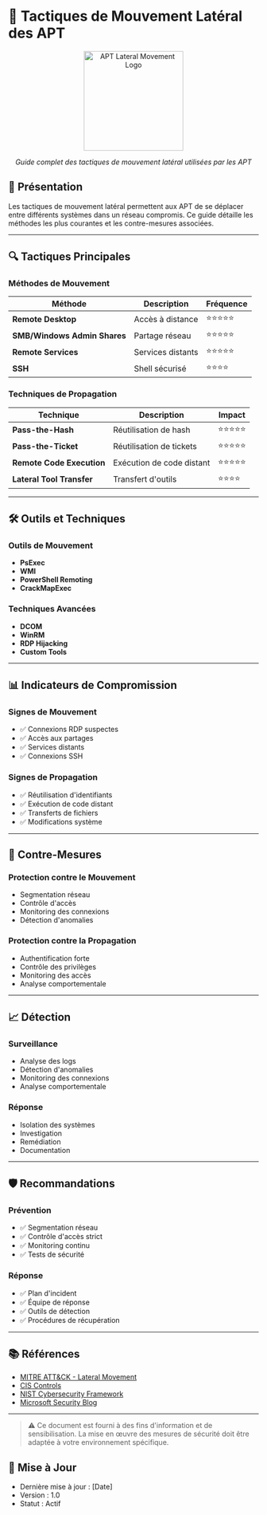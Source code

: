 # 🎯 Tactiques de Mouvement Latéral des APT

<div align="center">
  <img src="../../assets/logos/apt-lateral-movement-logo.png" alt="APT Lateral Movement Logo" width="200"/>
  <br>
  <p><em>Guide complet des tactiques de mouvement latéral utilisées par les APT</em></p>
</div>

## 🧠 Présentation

Les tactiques de mouvement latéral permettent aux APT de se déplacer entre différents systèmes dans un réseau compromis. Ce guide détaille les méthodes les plus courantes et les contre-mesures associées.

---

## 🔍 Tactiques Principales

### Méthodes de Mouvement
| Méthode | Description | Fréquence |
|---------|-------------|-----------|
| **Remote Desktop** | Accès à distance | ⭐⭐⭐⭐⭐ |
| **SMB/Windows Admin Shares** | Partage réseau | ⭐⭐⭐⭐⭐ |
| **Remote Services** | Services distants | ⭐⭐⭐⭐⭐ |
| **SSH** | Shell sécurisé | ⭐⭐⭐⭐ |

### Techniques de Propagation
| Technique | Description | Impact |
|-----------|-------------|--------|
| **Pass-the-Hash** | Réutilisation de hash | ⭐⭐⭐⭐⭐ |
| **Pass-the-Ticket** | Réutilisation de tickets | ⭐⭐⭐⭐⭐ |
| **Remote Code Execution** | Exécution de code distant | ⭐⭐⭐⭐⭐ |
| **Lateral Tool Transfer** | Transfert d'outils | ⭐⭐⭐⭐ |

---

## 🛠️ Outils et Techniques

### Outils de Mouvement
- **PsExec**
- **WMI**
- **PowerShell Remoting**
- **CrackMapExec**

### Techniques Avancées
- **DCOM**
- **WinRM**
- **RDP Hijacking**
- **Custom Tools**

---

## 📊 Indicateurs de Compromission

### Signes de Mouvement
- ✅ Connexions RDP suspectes
- ✅ Accès aux partages
- ✅ Services distants
- ✅ Connexions SSH

### Signes de Propagation
- ✅ Réutilisation d'identifiants
- ✅ Exécution de code distant
- ✅ Transferts de fichiers
- ✅ Modifications système

---

## 🎯 Contre-Mesures

### Protection contre le Mouvement
- Segmentation réseau
- Contrôle d'accès
- Monitoring des connexions
- Détection d'anomalies

### Protection contre la Propagation
- Authentification forte
- Contrôle des privilèges
- Monitoring des accès
- Analyse comportementale

---

## 📈 Détection

### Surveillance
- Analyse des logs
- Détection d'anomalies
- Monitoring des connexions
- Analyse comportementale

### Réponse
- Isolation des systèmes
- Investigation
- Remédiation
- Documentation

---

## 🛡️ Recommandations

### Prévention
- ✅ Segmentation réseau
- ✅ Contrôle d'accès strict
- ✅ Monitoring continu
- ✅ Tests de sécurité

### Réponse
- ✅ Plan d'incident
- ✅ Équipe de réponse
- ✅ Outils de détection
- ✅ Procédures de récupération

---

## 📚 Références

- [MITRE ATT&CK - Lateral Movement](https://attack.mitre.org/tactics/TA0008/)
- [CIS Controls](https://www.cisecurity.org/controls/)
- [NIST Cybersecurity Framework](https://www.nist.gov/cyberframework)
- [Microsoft Security Blog](https://www.microsoft.com/security/blog/)

---

> ⚠️ Ce document est fourni à des fins d'information et de sensibilisation. La mise en œuvre des mesures de sécurité doit être adaptée à votre environnement spécifique.

## 📅 Mise à Jour
- Dernière mise à jour : [Date]
- Version : 1.0
- Statut : Actif 